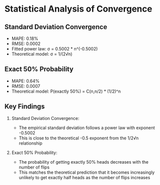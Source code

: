 # Statistical Analysis of Convergence

## Standard Deviation Convergence
- MAPE: 0.18%
- RMSE: 0.0002
- Fitted power law: σ = 0.5002 * n^(-0.5002)
- Theoretical model: σ = 1/(2√n)

## Exact 50% Probability
- MAPE: 0.64%
- RMSE: 0.0007
- Theoretical model: P(exactly 50%) = C(n,n/2) * (1/2)^n

## Key Findings
1. Standard Deviation Convergence:
   - The empirical standard deviation follows a power law with exponent -0.5002
   - This is close to the theoretical -0.5 exponent from the 1/2√n relationship

2. Exact 50% Probability:
   - The probability of getting exactly 50% heads decreases with the number of flips
   - This matches the theoretical prediction that it becomes increasingly unlikely
     to get exactly half heads as the number of flips increases
